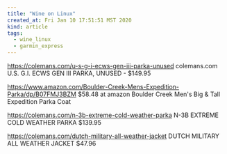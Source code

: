 ```yaml
---
title: "Wine on Linux"
created_at: Fri Jan 10 17:51:51 MST 2020
kind: article
tags:
  - wine_linux
  - garmin_express
---
```


https://colemans.com/u-s-g-i-ecws-gen-iii-parka-unused
colemans.com
U.S. G.I. ECWS GEN III PARKA, UNUSED - $149.95

https://www.amazon.com/Boulder-Creek-Mens-Expedition-Parka/dp/B07FMJ3BZM
$58.48 at amazon
Boulder Creek Men's Big & Tall Expedition Parka Coat

https://colemans.com/n-3b-extreme-cold-weather-parka
N-3B EXTREME COLD WEATHER PARKA
$139.95

https://colemans.com/dutch-military-all-weather-jacket
DUTCH MILITARY ALL WEATHER JACKET
$47.96

<!--
html boilerplate fragments
<a href="" target="_blank"></a>
<a name=""></a>
<img src="" width="400px">
<ul>
  <li></li>
  <li><a href="" target="_blank"></a></li>
</ul>
<pre>
</pre>
<p style="margin-bottom: 2em;"></p>
<hr style="border: 0; height: 3px; background: #333; background-image: linear-gradient(to right, #ccc, #333, #ccc);">
<pre><code>
</code></pre>
<math xmlns='http://www.w3.org/1998/Math/MathML' display='block'>
</math>
:-->
